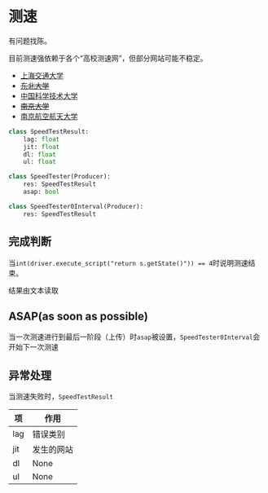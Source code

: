 # 测速

有问题找陈。

目前测速强依赖于各个“高校测速网”，但部分网站可能不稳定。

- [上海交通大学](http://wsus.sjtu.edu.cn/speedtest/)
- [~~东北大学~~](http://speed.neu.edu.cn/)
- [中国科学技术大学](http://test.ustc.edu.cn/)
- [~~南京大学~~](http://test.nju.edu.cn/)
- [南京航空航天大学](http://speed.nuaa.edu.cn/)

```python
class SpeedTestResult:
    lag: float
    jit: float
    dl: float
    ul: float

class SpeedTester(Producer):
    res: SpeedTestResult
    asap: bool

class SpeedTester0Interval(Producer):
    res: SpeedTestResult
```
## 完成判断

当`int(driver.execute_script("return s.getState()")) == 4`时说明测速结束。

结果由文本读取

## ASAP(as soon as possible)

当一次测速进行到最后一阶段（上传）时`asap`被设置，`SpeedTester0Interval`会开始下一次测速

## 异常处理

当测速失败时，`SpeedTestResult`

| 项  | 作用       |
| --- | ---------- |
| lag | 错误类别   |
| jit | 发生的网站 |
| dl  | None       |
| ul  | None       |